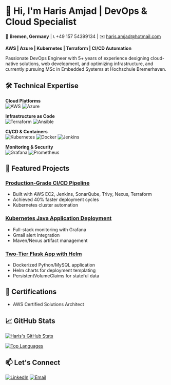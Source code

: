 # 👋 Hi, I'm Haris Amjad | DevOps & Cloud Specialist

📍 **Bremen, Germany** | 📞 +49 157 54399134 | ✉️ [haris.amjad@hotmail.com](mailto:haris.amjad@hotmail.com)

**AWS | Azure | Kubernetes | Terraform | CI/CD Automation**

Passionate DevOps Engineer with 5+ years of experience designing cloud-native solutions, web development, and optimizing infrastructure, and currently pursuing MSc in Embedded Systems at Hochschule Bremerhaven.

## 🛠️ Technical Expertise

**Cloud Platforms**  
![AWS](https://img.shields.io/badge/AWS-232F3E?style=flat&logo=amazon-aws) 
![Azure](https://img.shields.io/badge/Azure-0089D6?style=flat&logo=microsoft-azure)

**Infrastructure as Code**  
![Terraform](https://img.shields.io/badge/Terraform-7B42BC?style=flat&logo=terraform) 
![Ansible](https://img.shields.io/badge/Ansible-EE0000?style=flat&logo=ansible)

**CI/CD & Containers**  
![Kubernetes](https://img.shields.io/badge/Kubernetes-326CE5?style=flat&logo=kubernetes) 
![Docker](https://img.shields.io/badge/Docker-2496ED?style=flat&logo=docker) 
![Jenkins](https://img.shields.io/badge/Jenkins-D24939?style=flat&logo=jenkins)

**Monitoring & Security**  
![Grafana](https://img.shields.io/badge/Grafana-F46800?style=flat&logo=grafana) 
![Prometheus](https://img.shields.io/badge/Prometheus-E6522C?style=flat&logo=prometheus)

## 🚀 Featured Projects

### [Production-Grade CI/CD Pipeline](https://github.com/your-repo)
- Built with AWS EC2, Jenkins, SonarQube, Trivy, Nexus, Terraform
- Achieved 40% faster deployment cycles
- Kubernetes cluster automation

### [Kubernetes Java Application Deployment](https://github.com/your-repo)
- Full-stack monitoring with Grafana
- Gmail alert integration
- Maven/Nexus artifact management

### [Two-Tier Flask App with Helm](https://github.com/your-repo)
- Dockerized Python/MySQL application
- Helm charts for deployment templating
- PersistentVolumeClaims for stateful data

## 📌 Certifications
- AWS Certified Solutions Architect

## 📈 GitHub Stats
[![Haris's GitHub Stats](https://github-readme-stats.vercel.app/api?username=harisamjad0158&show_icons=true&theme=radical)](https://github.com/harisamjad0158)

[![Top Languages](https://github-readme-stats.vercel.app/api/top-langs/?username=harisamjad0158&layout=compact&theme=radical)](https://github.com/harisamjad0158)

## 📫 Let's Connect
[![LinkedIn](https://img.shields.io/badge/LinkedIn-Connect-blue?style=for-the-badge&logo=linkedin)](www.linkedin.com/in/haris-amjad-a26b4a109)
[![Email](https://img.shields.io/badge/Email-Contact-red?style=for-the-badge&logo=microsoft-outlook)](mailto:haris.amjad@hotmail.com)
